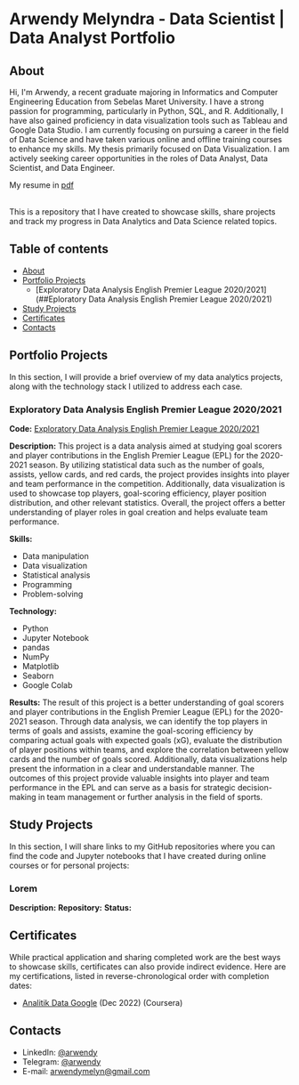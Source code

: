 # Arwendy Melyndra - Data Scientist | Data Analyst Portfolio

## About

Hi, I'm Arwendy, a recent graduate majoring in Informatics and Computer Engineering Education from Sebelas Maret University. I have a strong passion for programming, particularly in Python, SQL, and R. Additionally, I have also gained proficiency in data visualization tools such as Tableau and Google Data Studio. I am currently focusing on pursuing a career in the field of Data Science and have taken various online and offline training courses to enhance my skills. My thesis primarily focused on Data Visualization. I am actively seeking career opportunities in the roles of Data Analyst, Data Scientist, and Data Engineer.

My resume in [pdf](https://github.com/arwendy123/data_scientist_portfolio/blob/main/Arwendy_Melyndra_Data_Scientist_Resume.pdf)

<br>
This is a repository that I have created to showcase skills, share projects and track my progress in Data Analytics and Data Science related topics.
<br>


## Table of contents
- [About](#about)
- [Portfolio Projects](#portfolio-projects)
  + [Exploratory Data Analysis English Premier League 2020/2021](##Eploratory Data Analysis English Premier League 2020/2021)
- [Study Projects](#study-projects)
- [Certificates](#certificates)
- [Contacts](#contacts)

## Portfolio Projects
In this section, I will provide a brief overview of my data analytics projects, along with the technology stack I utilized to address each case.

### Exploratory Data Analysis English Premier League 2020/2021
**Code:**
[Exploratory Data Analysis English Premier League 2020/2021](EDA_EPL_Player_2021_2022.ipynb)

**Description:**
This project is a data analysis aimed at studying goal scorers and player contributions in the English Premier League (EPL) for the 2020-2021 season. By utilizing statistical data such as the number of goals, assists, yellow cards, and red cards, the project provides insights into player and team performance in the competition. Additionally, data visualization is used to showcase top players, goal-scoring efficiency, player position distribution, and other relevant statistics. Overall, the project offers a better understanding of player roles in goal creation and helps evaluate team performance.

**Skills:** 
- Data manipulation
- Data visualization
- Statistical analysis
- Programming
- Problem-solving

**Technology:**
- Python
- Jupyter Notebook
- pandas
- NumPy
- Matplotlib
- Seaborn
- Google Colab

**Results:**
The result of this project is a better understanding of goal scorers and player contributions in the English Premier League (EPL) for the 2020-2021 season. Through data analysis, we can identify the top players in terms of goals and assists, examine the goal-scoring efficiency by comparing actual goals with expected goals (xG), evaluate the distribution of player positions within teams, and explore the correlation between yellow cards and the number of goals scored. Additionally, data visualizations help present the information in a clear and understandable manner. The outcomes of this project provide valuable insights into player and team performance in the EPL and can serve as a basis for strategic decision-making in team management or further analysis in the field of sports.

## Study Projects
In this section, I will share links to my GitHub repositories where you can find the code and Jupyter notebooks that I have created during online courses or for personal projects:

### Lorem
**Description:**
**Repository:**
**Status:**

## Certificates
While practical application and sharing completed work are the best ways to showcase skills, certificates can also provide indirect evidence. Here are my certifications, listed in reverse-chronological order with completion dates:
- [Analitik Data Google](https://www.coursera.org/account/accomplishments/professional-cert/7D73GJCRBWTS) (Dec 2022) (Coursera)

## Contacts
- LinkedIn: [@arwendy](https://www.linkedin.com/in/arwendy-melyndra-970640200/)
- Telegram: [@arwendy](https://t.me/arwendy)
- E-mail: arwendymelyn@gmail.com
